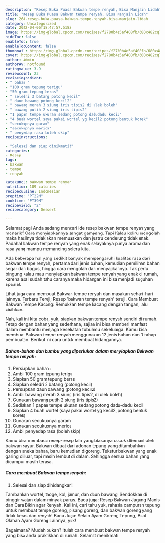 ```yaml
---
description: "Resep Buka Puasa Bakwan tempe renyah, Bisa Manjain Lidah"
title: "Resep Buka Puasa Bakwan tempe renyah, Bisa Manjain Lidah"
slug: 268-resep-buka-puasa-bakwan-tempe-renyah-bisa-manjain-lidah
category: Uncategorized
date: 2022-04-06T18:47:57.518Z
image: https://img-global.cpcdn.com/recipes/f2780b4e5af408fb/680x482cq70/bakwan-tempe-renyah-foto-resep-utama.jpg
hideToc: false
enableToc: true
enableTocContent: false
thumbnail: https://img-global.cpcdn.com/recipes/f2780b4e5af408fb/680x482cq70/bakwan-tempe-renyah-foto-resep-utama.jpg
cover: https://img-global.cpcdn.com/recipes/f2780b4e5af408fb/680x482cq70/bakwan-tempe-renyah-foto-resep-utama.jpg
author: Admin
authorAv: notfound
ratingvalue: 3.9
reviewcount: 23
recipeingredient:
- " bahan "
- "100 gram tepung terigu"
- "50 gram tepung beras"
- " seledri 3 batang potong kecil"
- " daun bawang potong kecil2"
- " bawang merah 3 siung iris tipis2 di ulek boleh"
- " bawang putih 2 siung iris tipis2"
- "1 papan tempe ukuran sedang potong dadudadu kecil"
- "4 buah wortel saya pakai wortel yg kecil2 potong bentuk korek"
- "secukupnya garam"
- "secukupnya merica"
- " penyedap rasa boleh skip"
recipeinstructions:

- "Selesai dan siap dinikmati!"
categories:
- Resep
tags:
- bakwan
- tempe
- renyah

katakunci: bakwan tempe renyah 
nutrition: 189 calories
recipecuisine: Indonesian
preptime: "PT22M"
cooktime: "PT39M"
recipeyield: "2"
recipecategory: Dessert

---
```



Selamat pagi Anda sedang mencari ide resep bakwan tempe renyah yang menarik? Cara menyiapkannya sangat gampang. Tapi Kalau keliru mengolah maka hasilnya tidak akan memuaskan dan justru cenderung tidak enak. Padahal bakwan tempe renyah yang enak selayaknya punya aroma dan rasa yang mampu memancing selera kita.


Ada beberapa hal yang sedikit banyak mempengaruhi kualitas rasa dari bakwan tempe renyah, pertama dari jenis bahan, kemudian pemilihan bahan segar dan bagus, hingga cara mengolah dan menyajikannya. Tak perlu bingung kalau mau menyiapkan bakwan tempe renyah yang enak di rumah, karena asal sudah tahu caranya maka hidangan ini bisa menjadi suguhan spesial.

Lihat juga cara membuat Bakwan tempe renyah dan masakan sehari-hari lainnya. Terbaru Teruji; Resep &#39;bakwan tempe renyah&#39; teruji. Cara Membuat Bakwan Tempe Kacang: Remukkan tempe kacang dengan tangan, lalu sisihkan.


Nah, kali ini kita coba, yuk, siapkan bakwan tempe renyah sendiri di rumah. Tetap dengan bahan yang sederhana, sajian ini bisa memberi manfaat dalam membantu menjaga kesehatan tubuhmu sekeluarga. Kamu bisa membuat Bakwan tempe renyah menggunakan 12 jenis bahan dan 0 tahap pembuatan. Berikut ini cara untuk membuat hidangannya.

<!--inarticleads1-->

##### Bahan-bahan dan bumbu yang diperlukan dalam menyiapkan Bakwan tempe renyah:

1. Persiapkan  bahan :
1. Ambil 100 gram tepung terigu
1. Siapkan 50 gram tepung beras
1. Siapkan  seledri 3 batang (potong kecil)
1. Persiapkan  daun bawang (potong kecil2)
1. Ambil  bawang merah 3 siung (iris tipis2, di ulek boleh)
1. Gunakan  bawang putih 2 siung (iris tipis2)
1. Sediakan 1 papan tempe ukuran sedang potong dadu-dadu kecil
1. Siapkan 4 buah wortel (saya pakai wortel yg kecil2, potong bentuk korek)
1. Gunakan secukupnya garam
1. Gunakan secukupnya merica
1. Ambil  penyedap rasa (boleh skip)


Kamu bisa membaca resep-resep lain yang biasanya cocok ditemani oleh bakwan sayur. Bakwan dibuat dari adonan tepung yang ditambahkan dengan aneka bahan, baru kemudian digoreng. Tekstur bakwan yang enak garing di luar, tapi masih lembut di dalam. Sehingga semua bahan yang dicampur masih terasa. 

<!--inarticleads2-->

##### Cara membuat Bakwan tempe renyah:


1. Selesai dan siap dihidangkan!

Tambahkan wortel, taoge, kol, jamur, dan daun bawang. Sendokkan di pinggir wajan dalam minyak panas. Baca juga: Resep Bakwan Jagung Manis dan Cara Bikin agar Renyah. Kali ini, cari tahu yuk, rahasia campuran tepung untuk membuat tempe goreng, pisang goreng, dan bakwan goreng yang tidak keras dan renyah! Baca Juga: Selain Ayam Goreng Tepung, Buat Olahan Ayam Goreng Lainnya, yuk! 

Bagaimana? Mudah bukan? Itulah cara membuat bakwan tempe renyah yang bisa anda praktikkan di rumah. Selamat menikmati

